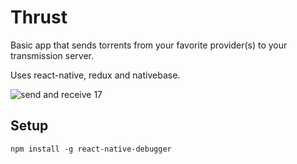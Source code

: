 # Thrust

Basic app that sends torrents from your favorite provider(s) to your transmission server.

Uses react-native, redux and nativebase.

![send and receive 17](https://cloud.githubusercontent.com/assets/10952529/19479921/84024e18-950e-11e6-9fd8-bb90174bc212.gif)

## Setup

`npm install -g react-native-debugger`
